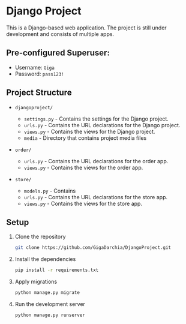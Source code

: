 # Django Project

This is a Django-based web application. The project is still under development and consists of multiple apps.

## Pre-configured Superuser:

- Username: `Giga`
- Password: `pass123!`

## Project Structure

- `djangoproject/`
  - `settings.py` - Contains the settings for the Django project.
  - `urls.py` - Contains the URL declarations for the Django project.
  - `views.py` - Contains the views for the Django project.
  - `media` - Directory that contains project media files
  
- `order/`
  - `urls.py` - Contains the URL declarations for the order app.
  - `views.py` - Contains the views for the order app.
  
- `store/`
  - `models.py` - Contains 
  - `urls.py` - Contains the URL declarations for the store app.
  - `views.py` - Contains the views for the store app.

## Setup

1. Clone the repository
   ```bash
   git clone https://github.com/GigaDarchia/DjangoProject.git
   ```
2. Install the dependencies
   ```bash
   pip install -r requirements.txt
   ```
3. Apply migrations
   ```bash
   python manage.py migrate
   ```
4. Run the development server
   ```bash
   python manage.py runserver
   ```


